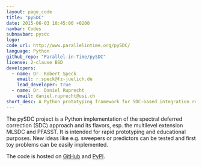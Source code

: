 ```yaml
---
layout: page_code
title: "pySDC"
date: 2015-06-03 10:45:00 +0200
navbar: Codes
subnavbar: pysdc
logo: 
code_url: http://www.parallelintime.org/pySDC/
language: Python
github_repo: "Parallel-in-Time/pySDC"
license: 2-clause BSD
developers:
  - name: Dr. Robert Speck
    email: r.speck@fz-juelich.de
    lead_developer: true
  - name: Dr. Daniel Ruprecht
    email: daniel.ruprecht@usi.ch
short_desc: A Python prototyping framework for SDC-based integration routines.
---
```


The pySDC project is a Python implementation of the spectral deferred correction (SDC) approach and its flavors, esp. the multilevel extension MLSDC and PFASST. It is intended for rapid prototyping and educational purposes. New ideas like e.g. sweepers or predictors can be tested and first toy problems can be easily implemented.

The code is hosted on [GitHub](https://github.com/Parallel-in-Time/pySDC) and [PyPI](https://pypi.python.org/pypi/pySDC).
